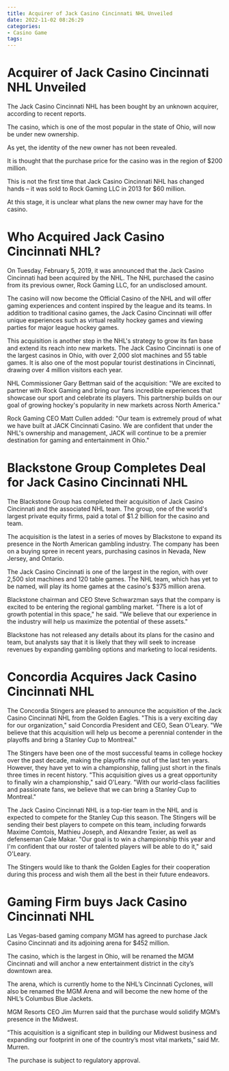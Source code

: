 ```yaml
---
title: Acquirer of Jack Casino Cincinnati NHL Unveiled
date: 2022-11-02 08:26:29
categories:
- Casino Game
tags:
---
```



#  Acquirer of Jack Casino Cincinnati NHL Unveiled

The Jack Casino Cincinnati NHL has been bought by an unknown acquirer, according to recent reports.

The casino, which is one of the most popular in the state of Ohio, will now be under new ownership.

As yet, the identity of the new owner has not been revealed.

It is thought that the purchase price for the casino was in the region of $200 million.

This is not the first time that Jack Casino Cincinnati NHL has changed hands – it was sold to Rock Gaming LLC in 2013 for $60 million.

At this stage, it is unclear what plans the new owner may have for the casino.

#  Who Acquired Jack Casino Cincinnati NHL?

On Tuesday, February 5, 2019, it was announced that the Jack Casino Cincinnati had been acquired by the NHL. The NHL purchased the casino from its previous owner, Rock Gaming LLC, for an undisclosed amount.

The casino will now become the Official Casino of the NHL and will offer gaming experiences and content inspired by the league and its teams. In addition to traditional casino games, the Jack Casino Cincinnati will offer unique experiences such as virtual reality hockey games and viewing parties for major league hockey games.

This acquisition is another step in the NHL's strategy to grow its fan base and extend its reach into new markets. The Jack Casino Cincinnati is one of the largest casinos in Ohio, with over 2,000 slot machines and 55 table games. It is also one of the most popular tourist destinations in Cincinnati, drawing over 4 million visitors each year.

NHL Commissioner Gary Bettman said of the acquisition: "We are excited to partner with Rock Gaming and bring our fans incredible experiences that showcase our sport and celebrate its players. This partnership builds on our goal of growing hockey's popularity in new markets across North America."

Rock Gaming CEO Matt Cullen added: "Our team is extremely proud of what we have built at JACK Cincinnati Casino. We are confident that under the NHL's ownership and management, JACK will continue to be a premier destination for gaming and entertainment in Ohio."

#  Blackstone Group Completes Deal for Jack Casino Cincinnati NHL

The Blackstone Group has completed their acquisition of Jack Casino Cincinnati and the associated NHL team. The group, one of the world's largest private equity firms, paid a total of $1.2 billion for the casino and team.

The acquisition is the latest in a series of moves by Blackstone to expand its presence in the North American gambling industry. The company has been on a buying spree in recent years, purchasing casinos in Nevada, New Jersey, and Ontario.

The Jack Casino Cincinnati is one of the largest in the region, with over 2,500 slot machines and 120 table games. The NHL team, which has yet to be named, will play its home games at the casino's $375 million arena.

Blackstone chairman and CEO Steve Schwarzman says that the company is excited to be entering the regional gambling market. "There is a lot of growth potential in this space," he said. "We believe that our experience in the industry will help us maximize the potential of these assets."

Blackstone has not released any details about its plans for the casino and team, but analysts say that it is likely that they will seek to increase revenues by expanding gambling options and marketing to local residents.

#  Concordia Acquires Jack Casino Cincinnati NHL

The Concordia Stingers are pleased to announce the acquisition of the Jack Casino Cincinnati NHL from the Golden Eagles. "This is a very exciting day for our organization," said Concordia President and CEO, Sean O'Leary. "We believe that this acquisition will help us become a perennial contender in the playoffs and bring a Stanley Cup to Montreal."

The Stingers have been one of the most successful teams in college hockey over the past decade, making the playoffs nine out of the last ten years. However, they have yet to win a championship, falling just short in the finals three times in recent history. "This acquisition gives us a great opportunity to finally win a championship," said O'Leary. "With our world-class facilities and passionate fans, we believe that we can bring a Stanley Cup to Montreal."

The Jack Casino Cincinnati NHL is a top-tier team in the NHL and is expected to compete for the Stanley Cup this season. The Stingers will be sending their best players to compete on this team, including forwards Maxime Comtois, Mathieu Joseph, and Alexandre Texier, as well as defenseman Cale Makar. "Our goal is to win a championship this year and I'm confident that our roster of talented players will be able to do it," said O'Leary.

The Stingers would like to thank the Golden Eagles for their cooperation during this process and wish them all the best in their future endeavors.

#  Gaming Firm buys Jack Casino Cincinnati NHL

Las Vegas-based gaming company MGM has agreed to purchase Jack Casino Cincinnati and its adjoining arena for $452 million.

The casino, which is the largest in Ohio, will be renamed the MGM Cincinnati and will anchor a new entertainment district in the city’s downtown area.

The arena, which is currently home to the NHL’s Cincinnati Cyclones, will also be renamed the MGM Arena and will become the new home of the NHL’s Columbus Blue Jackets.

MGM Resorts CEO Jim Murren said that the purchase would solidify MGM’s presence in the Midwest.

“This acquisition is a significant step in building our Midwest business and expanding our footprint in one of the country’s most vital markets,” said Mr. Murren.

The purchase is subject to regulatory approval.